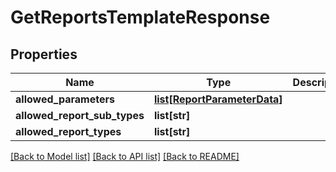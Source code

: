# GetReportsTemplateResponse

## Properties
Name | Type | Description | Notes
------------ | ------------- | ------------- | -------------
**allowed_parameters** | [**list[ReportParameterData]**](ReportParameterData.md) |  | [optional] 
**allowed_report_sub_types** | **list[str]** |  | [optional] 
**allowed_report_types** | **list[str]** |  | [optional] 

[[Back to Model list]](../README.md#documentation-for-models) [[Back to API list]](../README.md#documentation-for-api-endpoints) [[Back to README]](../README.md)

